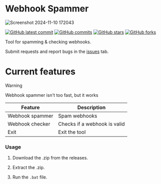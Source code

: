 # Webhook Spammer

![Screenshot 2024-11-10 172043](https://github.com/user-attachments/assets/9fcbd339-96a0-4b4d-b8b7-87b440583d01)

[![GitHub latest commit](https://badgen.net/github/last-commit/zen1em/webhook-spammer)](https://GitHub.com/zen1em/webhook-spammer/commit/)
[![GitHub commits](https://badgen.net/github/commits/zen1em/webhook-spammer)](https://GitHub.com/zen1em/webhook-spammer/commit/)
[![GitHub stars](https://badgen.net/github/stars/zen1em/webhook-spammer)](https://GitHub.com/zen1em/webhook-spammer/stargazers/)
[![GitHub forks](https://badgen.net/github/forks/zen1em/webhook-spammer)](https://GitHub.com/zen1em/webhook-spammer/network/)

Tool for spamming & checking webhooks.


Submit requests and report bugs in the [issues](https://github.com/zen1em/webhook-spammer/issues) tab.

# Current features
> [!WARNING]
> Webhook spammer isn't too fast, but it works

| Feature               | Description                                                                                                          |
|-----------------------|----------------------------------------------------------------------------------------------------------------------|
| Webhook spammer       | Spam webhooks                                                                                                        |
| Webhook checker       | Checks if a webhook is valid                                                                                         |
| Exit                  | Exit the tool                                                                                                        |

### Usage
1. Download the .zip from the releases.

2. Extract the .zip.

3. Run the `.bat` file.
